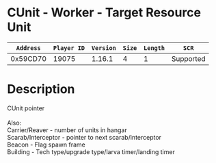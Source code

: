 # CUnit - Worker - Target Resource Unit

| `Address` | `Player ID` | `Version` | `Size` | `Length` | `SCR` |
| ---------- | ----------- | --------- | ------ | -------- | ---- |
| 0x59CD70 | 19075 | 1.16.1 | 4 | 1 | Supported |

# Description

CUnit pointer<br><br>Also:<br>Carrier/Reaver - number of units in hangar<br>Scarab/Interceptor - pointer to next scarab/interceptor<br>Beacon - Flag spawn frame<br>Building - Tech type/upgrade type/larva timer/landing timer